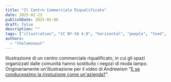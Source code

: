 ```yaml
---
title: "Il Centro Commerciale Riqualificato"
date: 2025-02-23
publishDate: 2025-05-06
draft: false
description: ""
tags: ["illustration", "CC BY-SA 4.0", "horizontal", "people", "food", "infrastructure", "reclaimed structure", "economy", "library"]
authors:
  - "thelemonaut"
---
```


Illustrazione di un centro commerciale riqualificato, in cui gli spazi organizzati dalle comunità hanno sostituito i negozi di moda lampo. Originariamente un'illustrazione per il video di Andrewism "[E se conducessimo la rivoluzione come un'azienda?](https://www.youtube.com/watch?v=cO0O9cBPmsU)".
